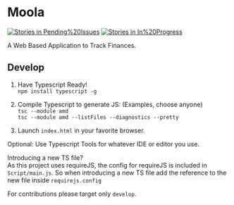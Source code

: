 # Moola
[![Stories in Pending%20Issues](https://badge.waffle.io/vreddi/Moola.png?label=pending%20issue&title=Pending%20Issues)](https://waffle.io/vreddi/Moola)
[![Stories in In%20Progress](https://badge.waffle.io/vreddi/Moola.png?label=In%20Progress&title=In%20Progress)](https://waffle.io/vreddi/Moola)

A Web Based Application to Track Finances. 

## Develop
1) Have Typescript Ready!  
`npm install typescript -g`

2) Compile Typescript to generate JS: (Examples, choose anyone)  
`tsc --module amd`   
`tsc --module amd --listFiles --diagnostics --pretty`

3) Launch `index.html` in your favorite browser.

Optional: Use Typescript Tools for whatever IDE or editor you use.

Introducing a new TS file?   
As this project uses requireJS, the config for requireJS is included in `Script/main.js`. So when introducing a new TS file add the reference to the new file inside `requirejs.config` 

For contributions please target only `develop`.
